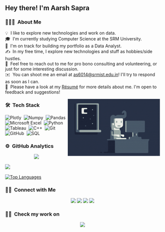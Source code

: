 <h2>Hey there! I'm Aarsh Sapra</h2>

<!-- ## 👋 &nbsp;Hey there! I'm Aarsh -->

### 👨🏻‍💻 &nbsp;About Me

💡 &nbsp;I like to explore new technologies and work on data.\
🎓 &nbsp;I'm currently studying Computer Science at the SRM University.\
🌱 &nbsp;I'm on track for building my portfolio as a Data Analyst.\
✍️ &nbsp;In my free time, I explore new technologies and stuff as hobbies/side hustles.\
💬 &nbsp;Feel free to reach out to me for pro bono consulting and volunteering, or just for some interesting discussion.\
✉️ &nbsp;You can shoot me an email at as6014@srmist.edu.in! I'll try to respond as soon as I can.\
📄 &nbsp;Please have a look at my [Résumé](https://drive.google.com/file/d/1Ohy8rzRglLTw58HtfjuQZTIXAl2eqUa2/view?usp=sharing) for more details about me. I'm open to feedback and suggestions!

<img alt="Night Coding" src="https://raw.githubusercontent.com/AVS1508/AVS1508/master/assets/Night-Coding.gif" align="right"/>

### 🛠 &nbsp;Tech Stack

![Plotly](https://img.shields.io/badge/Plotly-239120?style=for-the-badge&logo=plotly&logoColor=white)&nbsp;
![Numpy](https://img.shields.io/badge/Numpy-777BB4?style=for-the-badge&logo=numpy&logoColor=white)&nbsp;
![Pandas](https://img.shields.io/badge/Pandas-2C2D72?style=for-the-badge&logo=pandas&logoColor=white)&nbsp;
![Microsoft Excel](https://img.shields.io/badge/Microsoft_Excel-217346?style=for-the-badge&logo=microsoft-excel&logoColor=white)&nbsp;
![Python](https://img.shields.io/badge/-Python-05122A?style=flat&logo=python)&nbsp;
![Tableau](https://img.shields.io/badge/-Tableau-blueviolet)&nbsp;
![C++](https://img.shields.io/badge/-C++-05122A?style=flat&logo=C%2B%2B&logoColor=00599C)&nbsp;
![Git](https://img.shields.io/badge/-Git-05122A?style=flat&logo=git)&nbsp;
![GitHub](https://img.shields.io/badge/-GitHub-05122A?style=flat&logo=github)&nbsp;
![SQL](https://img.shields.io/badge/MySQL-00000F?style=for-the-badge&logo=mysql&logoColor=white)&nbsp;



### ⚙️ &nbsp;GitHub Analytics
<p align="center">
  <img align="centre" src="https://github-readme-streak-stats.herokuapp.com/?user=Aarsh001&theme=light" /></br>
</p>
<p align="left">
<a href="https://github.com/Aarsh001">
  <img src="https://github-readme-stats.vercel.app/api?username=Aarsh001&&show_icons=true&title_color=700ef0&icon_color=ed051c&text_color=000000&bg_color=ffffff">

[![Top Languages](https://github-readme-stats.vercel.app/api/top-langs/?username=ac5865&layout=compact)](https://github.com/Aarsh001/github-readme-stats)
</a>
</p>


### 🤝🏻 &nbsp;Connect with Me

<p align="center">
<a href="https://www.linkedin.com/in/aarshsapra/"><img src="https://img.shields.io/badge/LinkedIn-0077B5?style=for-the-badge&logo=linkedin&logoColor=white"/></a>
<a href="mailto:as6014@srmist.edu.in"><img src="https://img.shields.io/badge/Gmail-D14836?style=for-the-badge&logo=gmail&logoColor=white"/></a>
<a href="https://www.instagram.com/aarsh.sapra/"><img src="https://img.shields.io/badge/Instagram-E4405F?style=for-the-badge&logo=instagram&logoColor=white"/></a>
<a href="https://aarshsapratechblogs.blogspot.com//"><img src="https://img.shields.io/badge/Blogger-FF5722?style=for-the-badge&logo=blogger&logoColor=white"/></a>


</p>

### 🤝🏻 &nbsp;Check my work on
<p align="center">
<a href="https://public.tableau.com/app/profile/aarsh.sapra"><img src="https://img.shields.io/badge/-Tableau-blueviolet"/></a>
</p>

<!--### Hi there 👋,
My name is Aarsh Sapra, currently a third year student pursuing B.Tech from SRM Institute of Science and Technology in the field of Computer Science. I am really inclined towards the industry of business and data analytics. I am working towards building my portfolio as a data analyst by constantly improving my visualization and technical skills.
I am working on tools and technologies like Tableau, SQL, Python, Microsoft Excel and Microsoft PowerPoint. </br>

- 🔭 I’m currently working on - Data Analysis Projects </br>
- 👯 I’m looking to collaborate on - Data Analysis projects
- 💬 Ask me about - Tableau, SQL, Python , Microsoft Excel
- 📫 How to reach me: <a href= "https://www.linkedin.com/in/aarshsapra/">LinkedIn</a>


<img align="left" src="https://github-readme-streak-stats.herokuapp.com/?user=Aarsh001&theme=dark" /></br>
![Aarsh's github stats](https://github-readme-stats.vercel.app/api?username=Aarsh001&count_private=true&show_icons=true&icon_color=2f80ed)</br>
[![Top Langs](https://github-readme-stats.vercel.app/api/top-langs/?username=Aarsh001&theme=radical)](https://github.com/Aarsh001/github-readme-stats)
![](https://komarev.com/ghpvc/?username=Aarsh001&color=blue)
<!--
  **Aarsh001/Aarsh001** is a ✨ _special_ ✨ repository because its `README.md` (this file) appears on your GitHub profile.

Here are some ideas to get you started:

- 🔭 I’m currently working on ...
- 🌱 I’m currently learning ...
- 👯 I’m looking to collaborate on ...
- 🤔 I’m looking for help with ...
- 💬 Ask me about ...
- 📫 How to reach me: ...
- 😄 Pronouns: ...
- ⚡ Fun fact: ...
-->
